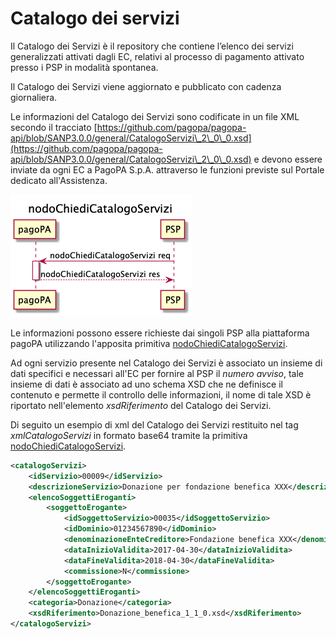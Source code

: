 # Catalogo dei servizi

Il Catalogo dei Servizi è il repository che contiene l’elenco dei servizi generalizzati attivati dagli EC, relativi al processo di pagamento attivato presso i PSP in modalità spontanea.&#x20;

Il Catalogo dei Servizi viene aggiornato e pubblicato con cadenza giornaliera.

Le informazioni del Catalogo dei Servizi sono codificate in un file XML secondo il tracciato [https://github.com/pagopa/pagopa-api/blob/SANP3.0.0/general/CatalogoServizi\_2\_0\_0.xsd](https://github.com/pagopa/pagopa-api/blob/SANP3.0.0/general/CatalogoServizi\_2\_0\_0.xsd) e devono essere inviate da ogni EC a PagoPA S.p.A. attraverso le funzioni previste sul Portale dedicato all'Assistenza.

![](<../../.gitbook/assets/image (20).png>)

Le informazioni possono essere richieste dai singoli PSP alla piattaforma pagoPA utilizzando l'apposita primitiva [nodoChiediCatalogoServizi](../../appendici/primitive.md#nodochiedicatalogoservizi).&#x20;

Ad ogni servizio presente nel Catalogo dei Servizi è associato un insieme di dati specifici e necessari all'EC per fornire al PSP il _numero avviso_, tale insieme di dati è associato ad uno schema XSD che ne definisce il contenuto e permette il controllo delle informazioni, il nome di tale XSD è riportato nell'elemento _xsdRiferimento_ del Catalogo dei Servizi.

Di seguito un esempio di xml del Catalogo dei Servizi restituito nel tag _xmlCatalogoServizi_ in formato base64 tramite la primitiva [nodoChiediCatalogoServizi](../../appendici/primitive.md#nodochiedicatalogoservizi).&#x20;

```xml
<catalogoServizi>
	<idServizio>00009</idServizio>
	<descrizioneServizio>Donazione per fondazione benefica XXX</descrizioneServizio>
	<elencoSoggettiEroganti>
		<soggettoErogante>
			<idSoggettoServizio>00035</idSoggettoServizio>
			<idDominio>01234567890</idDominio>
			<denominazioneEnteCreditore>Fondazione benefica XXX</denominazioneEnteCreditore>
			<dataInizioValidita>2017-04-30</dataInizioValidita>
			<dataFineValidita>2018-04-30</dataFineValidita>
			<commissione>N</commissione>
		</soggettoErogante>
	</elencoSoggettiEroganti>
	<categoria>Donazione</categoria>
	<xsdRiferimento>Donazione_benefica_1_1_0.xsd</xsdRiferimento>
</catalogoServizi>
```
